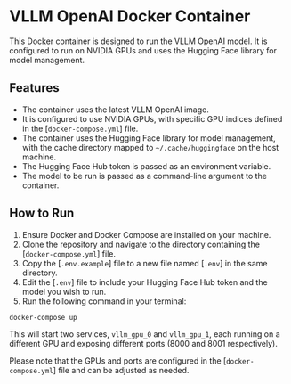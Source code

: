 # VLLM OpenAI Docker Container

This Docker container is designed to run the VLLM OpenAI model. It is configured to run on NVIDIA GPUs and uses the Hugging Face library for model management.

## Features

- The container uses the latest VLLM OpenAI image.
- It is configured to use NVIDIA GPUs, with specific GPU indices defined in the [``docker-compose.yml``] file.
- The container uses the Hugging Face library for model management, with the cache directory mapped to `~/.cache/huggingface` on the host machine.
- The Hugging Face Hub token is passed as an environment variable.
- The model to be run is passed as a command-line argument to the container.

## How to Run

1. Ensure Docker and Docker Compose are installed on your machine.
2. Clone the repository and navigate to the directory containing the [``docker-compose.yml``] file.
3. Copy the [``.env.example``] file to a new file named [``.env``] in the same directory.
4. Edit the [``.env``] file to include your Hugging Face Hub token and the model you wish to run.
5. Run the following command in your terminal:

```sh
docker-compose up
```

This will start two services, `vllm_gpu_0` and `vllm_gpu_1`, each running on a different GPU and exposing different ports (8000 and 8001 respectively).

Please note that the GPUs and ports are configured in the [`docker-compose.yml`] file and can be adjusted as needed.